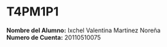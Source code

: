 # T4PM1P1  
**Nombre del Alumno:** Ixchel Valentina Martinez Noreña  
**Numero de Cuenta:** 20110510075
